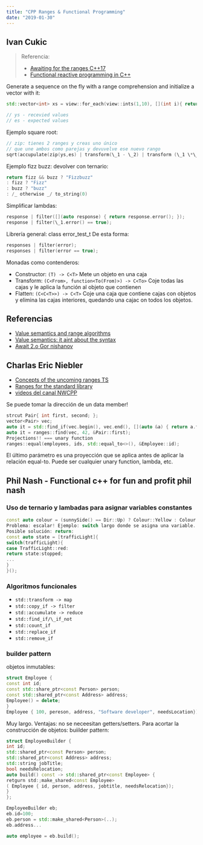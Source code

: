 ```yaml
---
title: "CPP Ranges & Functional Programming"
date: "2019-01-30"
---
```


## Ivan Cukic

> Referencia:
>
> - [Awaiting for the ranges C++17](https://www.youtube.com/watch?v=alMAkmErrbo&t=491s)
> - [Functional reactive programming in C++](https://www.youtube.com/watch?v=a2MmURgc6cU)

Generate a sequence on the fly with a range comprehension and initialize a vector with it:

```cpp
std::vector<int> xs = view::for_each(view::ints(1,10), [](int i){ return yield_from(veiw::repeat(i,i));));

// ys - recevied values
// es - expected values
```

Ejemplo square root:

```cpp
// zip: tienes 2 ranges y creas uno único
// que une ambos como parejas y devuvelve ese nuevo rango
sqrt(accupulate(zip(ys,es) | transform(\_1 - \_2) | transform (\_1 \*\_2)));
```

Ejemplo fizz buzz: devolver con ternario:

```cpp
return fizz && buzz ? "Fizzbuzz"
: fizz ? "Fizz"
: buzz ? "buzz"
: /_ otherwise _/ to_string(0)
```

Simplificar lambdas:

```cpp
response | filter([](auto response) { return response.error(); });
response | filter(\_1.error() == true);
```

Librería general: class error_test_t
De esta forma:

```cpp
responses | filter(error);
responses | filter(error == true);
```

Monadas como contenderos:

- Constructor: `(T) -> C<T>`
  Mete un objeto en una caja
- Transform: `(C<From>, function<To(From)>) -> C<To>`
  Coje todas las cajas y le aplica la función al objeto que contienen
- Flatten: `(C<C<T>>) -> C<T>`
  Coje una caja que contiene cajas con objetos y elimina las cajas interiores, quedando una cajac on todos los objetos.

## Referencias

- [Value semantics and range algorithms](https://www.youtube.com/watch?v=YJIaGRDIyEE)
- [Value semantics: it aint about the syntax](https://www.youtube.com/watch?v=BshgPboz_AQ)
- [Await 2.o Gor nishanov](https://www.youtube.com/watch?v=KUhSjfSbINE)

## Charlas Eric Niebler

- [Concepts of the uncoming ranges TS](https://www.youtube.com/watch?v=4OgAjT6HTG8)
- [Ranges for the standard library](https://www.youtube.com/watch?v=mFUXNMfaciE)
- [videos del canal NWCPP](https://www.youtube.com/channel/UCrg3ot2uEjn3jLs4PmeqEAg)

Se puede tomar la dirección de un data member!

```cpp
strcut Pair{ int first, second; };
vector<Pair> vec;
auto it = std::find_if(vec.begin(), vec.end(), [](auto &a) { return a.first == 42; });
auto it = ranges::find(vec, 42, &Pair::first);
Projections!! === unary function
ranges::equal(employees, ids, std::equal_to<>(), &Employee::id);
```

El último parámetro es una proyección que se aplica antes de aplicar la relación equal-to.
Puede ser cualquier unary function, lambda, etc.

## Phil Nash - Functional c++ for fun and profit phil nash

### Uso de ternario y lambadas para asignar variables constantes

```cpp
const auto colour = (sunnySide() == Dir::Up) ? Colour::Yellow : Colour::White;
Problema: escalar! Ejemplo: switch largo donde se asigna una variable.
Posible solución: return:
const auto state = [trafficLight]{
switch(trafficLight){
case TrafficLight::red:
return state:stopped;
...
}
}();
```

### Algoritmos funcionales

- `std::transform -> map`
- `std::copy_if -> filter`
- `std::accumulate -> reduce`
- `std::find_if/\_if_not`
- `std::count_if`
- `std::replace_if`
- `std::remove_if`

### builder pattern

objetos inmutables:

```cpp
struct Employee {
const int id;
const std::share_ptr<const Person> person;
const std::shared_ptr<const Address> address;
Employee() = delete;
}
Employee { 100, pereson, address, "Software developer", needsLocation});
```

Muy largo. Ventajas: no se neceesitan getters/setters. Para acortar la construcción de objetos: buiilder pattern:

```cpp
struct EmployeeBuilder {
int id;
std::shared_ptr<const Person> person;
std::shared_ptr<const Address> address;
std::string jobTitle;
bool needsRelocation;
auto build() const -> std::shared_ptr<const Employee> {
retgurn std:;make_shared<const Employee>
( Employee { id, person, address, jobtitle, needsRelocation});
}
};

EmployeeBuilder eb;
eb.id=100;
eb.person = std::make_shared<Person>(..);
eb.address...

auto employee = eb.build();
```
